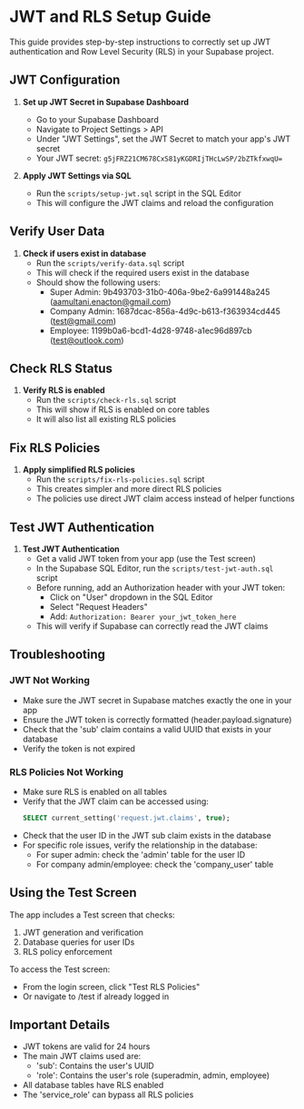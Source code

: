 # JWT and RLS Setup Guide

This guide provides step-by-step instructions to correctly set up JWT authentication and Row Level Security (RLS) in your Supabase project.

## JWT Configuration

1. **Set up JWT Secret in Supabase Dashboard**

   - Go to your Supabase Dashboard
   - Navigate to Project Settings > API
   - Under "JWT Settings", set the JWT Secret to match your app's JWT secret
   - Your JWT secret: `g5jFRZ21CM678CxS81yKGDRIjTHcLwSP/2bZTkfxwqU=`
   

2. **Apply JWT Settings via SQL**
   - Run the `scripts/setup-jwt.sql` script in the SQL Editor
   - This will configure the JWT claims and reload the configuration

## Verify User Data

1. **Check if users exist in database**
   - Run the `scripts/verify-data.sql` script
   - This will check if the required users exist in the database
   - Should show the following users:
     - Super Admin: 9b493703-31b0-406a-9be2-6a991448a245 (aamultani.enacton@gmail.com)
     - Company Admin: 1687dcac-856a-4d9c-b613-f363934cd445 (test@gmail.com)
     - Employee: 1199b0a6-bcd1-4d28-9748-a1ec96d897cb (test@outlook.com)

## Check RLS Status

1. **Verify RLS is enabled**
   - Run the `scripts/check-rls.sql` script
   - This will show if RLS is enabled on core tables
   - It will also list all existing RLS policies

## Fix RLS Policies

1. **Apply simplified RLS policies**
   - Run the `scripts/fix-rls-policies.sql` script
   - This creates simpler and more direct RLS policies
   - The policies use direct JWT claim access instead of helper functions

## Test JWT Authentication

1. **Test JWT Authentication**
   - Get a valid JWT token from your app (use the Test screen)
   - In the Supabase SQL Editor, run the `scripts/test-jwt-auth.sql` script
   - Before running, add an Authorization header with your JWT token:
     - Click on "User" dropdown in the SQL Editor
     - Select "Request Headers"
     - Add: `Authorization: Bearer your_jwt_token_here`
   - This will verify if Supabase can correctly read the JWT claims

## Troubleshooting

### JWT Not Working

- Make sure the JWT secret in Supabase matches exactly the one in your app
- Ensure the JWT token is correctly formatted (header.payload.signature)
- Check that the 'sub' claim contains a valid UUID that exists in your database
- Verify the token is not expired

### RLS Policies Not Working

- Make sure RLS is enabled on all tables
- Verify that the JWT claim can be accessed using:
  ```sql
  SELECT current_setting('request.jwt.claims', true);
  ```
- Check that the user ID in the JWT sub claim exists in the database
- For specific role issues, verify the relationship in the database:
  - For super admin: check the 'admin' table for the user ID
  - For company admin/employee: check the 'company_user' table

## Using the Test Screen

The app includes a Test screen that checks:

1. JWT generation and verification
2. Database queries for user IDs
3. RLS policy enforcement

To access the Test screen:

- From the login screen, click "Test RLS Policies"
- Or navigate to /test if already logged in

## Important Details

- JWT tokens are valid for 24 hours
- The main JWT claims used are:
  - 'sub': Contains the user's UUID
  - 'role': Contains the user's role (superadmin, admin, employee)
- All database tables have RLS enabled
- The 'service_role' can bypass all RLS policies
 